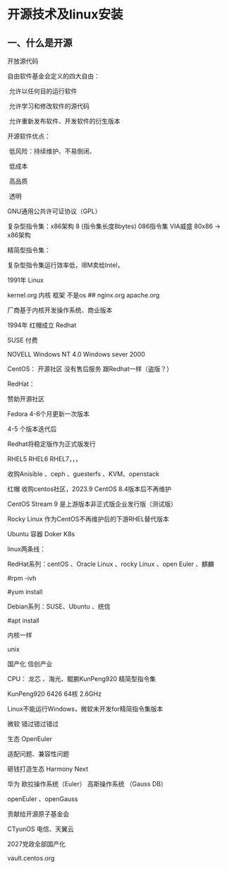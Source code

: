 # 开源技术及linux安装

## 一、什么是开源

开放源代码

自由软件基金会定义的四大自由：

​	允许以任何目的运行软件

​	允许学习和修改软件的源代码

​	允许重新发布软件、开发软件的衍生版本

开源软件优点：

​	低风险：持续维护、不易倒闭、

​	低成本

​	高品质

​	透明

GNU通用公共许可证协议（GPL）



复杂型指令集：x86架构  8 (指令集长度8bytes) 086指令集  VIA威盛  80x86 -> x86架构

精简型指令集：



复杂型指令集运行效率低，IBM卖给Intel，



1991年 Linux

kernel.org   内核  框架 不是os  ## nginx.org  apache.org

厂商基于内核开发操作系统、商业版本

1994年 红帽成立 Redhat

SUSE 付费

NOVELL Windows NT 4.0  Windows sever 2000

CentOS： 开源社区  没有售后服务  跟Redhat一样（盗版？）  



RedHat：

赞助开源社区

Fedora 4-6个月更新一次版本

4-5 个版本迭代后 

Redhat将稳定版作为正式版发行

RHEL5 RHEL6 RHEL7，，，

收购Anisible 、ceph 、guesterfs 、KVM、openstack



红帽 收购centos社区，2023.9 CentOS 8.4版本后不再维护

CentOS Stream 9  是上游版本非正式版企业发行版（测试版）



Rocky Linux 作为CentOS不再维护后的下游RHEL替代版本



Ubuntu 容器 Doker K8s



linux两条线：

RedHat系列：centOS 、Oracle Linux 、rocky Linux 、open Euler 、麒麟

\#rpm -ivh

\#yum install 



Debian系列：SUSE、Ubuntu 、统信

\#apt install



内核一样

unix



 国产化   信创产业

CPU： 龙芯 、海光、鲲鹏KunPeng920  精简型指令集

KunPeng920 6426  64核 2.6GHz

Linux不能运行Windows，微软未开发for精简指令集版本



微软 错过错过错过

生态 OpenEuler 

适配问题、兼容性问题

砸钱打造生态  Harmony Next 

华为  欧拉操作系统（Euler）  高斯操作系统  （Gauss DB）

openEuler 、openGauss

贡献给开源原子基金会

CTyunOS 电信、天翼云

2027党政全部国产化



vault.centos.org